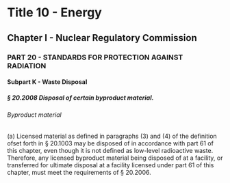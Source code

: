 
# Title 10 - Energy
## Chapter I - Nuclear Regulatory Commission
### PART 20 - STANDARDS FOR PROTECTION AGAINST RADIATION
#### Subpart K - Waste Disposal
##### § 20.2008 Disposal of certain byproduct material.
###### Byproduct material

(a) Licensed material as defined in paragraphs (3) and (4) of the definition ofset forth in § 20.1003 may be disposed of in accordance with part 61 of this chapter, even though it is not defined as low-level radioactive waste. Therefore, any licensed byproduct material being disposed of at a facility, or transferred for ultimate disposal at a facility licensed under part 61 of this chapter, must meet the requirements of § 20.2006.
